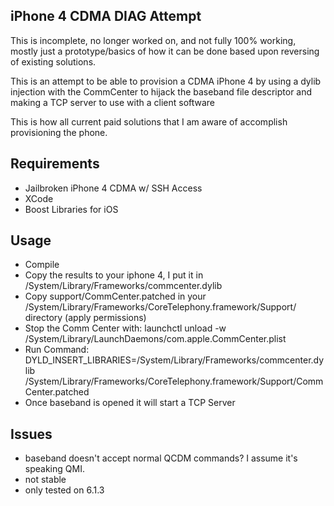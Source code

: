 iPhone 4 CDMA DIAG Attempt
-----------------------------

This is incomplete, no longer worked on, and not fully 100% working, mostly just a prototype/basics of how it can be done based upon reversing of existing solutions.

This is an attempt to be able to provision a CDMA iPhone 4 by using a dylib injection with the CommCenter to hijack the baseband file descriptor and making 
a TCP server to use with a client software

This is how all current paid solutions that I am aware of accomplish provisioning the phone.

Requirements
----------------------------
- Jailbroken iPhone 4 CDMA w/ SSH Access
- XCode
- Boost Libraries for iOS


Usage
-----------------------------
- Compile
- Copy the results to your iphone 4, I put it in /System/Library/Frameworks/commcenter.dylib
- Copy support/CommCenter.patched in your /System/Library/Frameworks/CoreTelephony.framework/Support/ directory (apply permissions)
- Stop the Comm Center with:
	launchctl unload -w /System/Library/LaunchDaemons/com.apple.CommCenter.plist
- Run Command:
	DYLD_INSERT_LIBRARIES=/System/Library/Frameworks/commcenter.dylib /System/Library/Frameworks/CoreTelephony.framework/Support/CommCenter.patched
- Once baseband is opened it will start a TCP Server



Issues
------------------------------
- baseband doesn't accept normal QCDM commands? I assume it's speaking QMI.
- not stable
- only tested on 6.1.3
   

